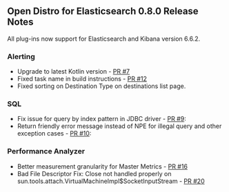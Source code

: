 ## Open Distro for Elasticsearch 0.8.0 Release Notes

All plug-ins now support for Elasticsearch and Kibana version 6.6.2.

### **Alerting**

* Upgrade to latest Kotlin version - [PR #7](https://github.com/opendistro-for-elasticsearch/alerting/pull/7)
* Fixed task name in build instructions - [PR #12](https://github.com/opendistro-for-elasticsearch/alerting/pull/12)
* Fixed sorting on Destination Type on destinations list page.

### **SQL**

* Fix issue for query by index pattern in JDBC driver - [PR #9](https://github.com/opendistro-for-elasticsearch/sql/issues/9):
* Return friendly error message instead of NPE for illegal query and other exception cases - [PR #10](https://github.com/opendistro-for-elasticsearch/sql/issues/10):

### **Performance Analyzer**
* Better measurement granularity for Master Metrics - [PR #16](https://github.com/opendistro-for-elasticsearch/performance-analyzer/pull/16)
* Bad File Descriptor Fix: Close not handled properly on sun.tools.attach.VirtualMachineImpl$SocketInputStream - [PR #20](https://github.com/opendistro-for-elasticsearch/performance-analyzer/pull/20)
